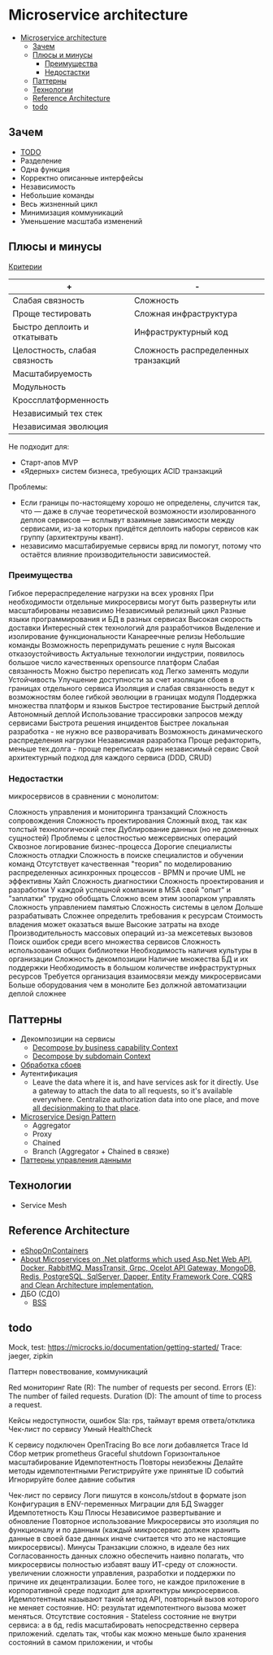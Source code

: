 # Microservice architecture

- [Microservice architecture](#microservice-architecture)
  - [Зачем](#зачем)
  - [Плюсы и минусы](#плюсы-и-минусы)
    - [Преимущества](#преимущества)
    - [Недостастки](#недостастки)
  - [Паттерны](#паттерны)
  - [Технологии](#технологии)
  - [Reference Architecture](#reference-architecture)
  - [todo](#todo)

## Зачем

- [TODO](https://photos.app.goo.gl/fx9KTNZDV8vS6GE78)
- Разделение
- Одна функция
- Корректно описанные интерфейсы
- Независимость
- Небольшие команды
- Весь жизненный цикл
- Минимизация коммуникаций
- Уменьшение масштаба изменений

## Плюсы и минусы

[Критерии](../arch.criteria.md)

| + | - |
| - | - |
| Слабая связность | Сложность |
| Проще тестировать | Сложная инфраструктура |
| Быстро деплоить и откатывать | Инфраструктурный код |
| Целостность, слабая связность | Сложность распределенных транзакций |
| Масштабируемость ||
| Модульность ||
| Кроссплатформенность ||
| Независимый тех стек ||
| Независимая эволюция ||

Не подходит для:

- Старт-апов MVP
- «Ядерных» систем бизнеса, требующих ACID транзакций

Проблемы:

- Если границы по-настоящему хорошо не определены, случится так, что — даже в случае теоретической возможности изолированного деплоя сервисов — всплывут взаимные зависимости между сервисами, из-за которых придётся деплоить наборы сервисов как группу (архитектруны квант).
- независимо масштабируемые сервисы вряд ли помогут, потому что остаётся влияние производительности зависимостей.

### Преимущества

Гибкое перераспределение нагрузки на всех уровнях
При необходимости отдельные микросервисы могут быть развернуты или масштабированы независимо
Независимый релизный цикл
Разные языки программирования и БД в разных сервисах
Высокая скорость доставки
Интересный стек технологий для разработчиков
Выделение и изолирование функциональности
Канареечные релизы
Небольшие команды
Возможность перепридумать решение с нуля
Высокая отказоустойчивость
Актуальные технологии индустрии, появилось большое число качественных opensource платформ
Слабая связанность
Можно быстро переписать код
Легко заменять модули
Устойчивость
Улучшение доступности за счет изоляции сбоев в границах отдельного сервиса
Изоляция и слабая связанность ведут к возможностям более гибкой эволюции в границах модуля
Поддержка множества платформ и языков
Быстрое тестирование
Быстрый деплой
Автономный деплой
Использование трассировки запросов между сервисами
Быстрота решения инцидентов
Быстрее локальная разработка - не нужно все разворачивать
Возможность динамического распределения нагрузки
Независимая разработка
Проще рефакторить, меньше тех.долга - проще переписать один независимый сервис
Свой архитектурный подход для каждого сервиса (DDD, CRUD)

### Недостастки

микросервисов в сравнении с монолитом:

Сложность управления и мониторинга транзакций
Сложность сопровождения
Сложность проектирования
Сложный вход, так как толстый технологический стек
Дублирование данных (но не доменных сущностей)
Проблемы с целостностью межсервисных операций
Сквозное логирование бизнес-процесса
Дорогие специалисты
Сложность отладки
Сложность в поиске специалистов и обучении команд
Отсутствует качественная "теория" по моделированию распределенных асинхронных процессов - BPMN и прочие UML не эффективны
Хайп
Сложность диагностики
Сложность проектирования и разработки
У каждой успешной компании в MSA свой "опыт" и "заплатки" трудно обобщать
Сложно всем этим зоопарком управлять
Сложность управлением памятью
Сложность системы в целом
Дольше разрабатывать
Сложнее определить требования к ресурсам
Стоимость владения может оказаться выше
Высокие затраты на входе
Производительность массовых операций из-за межсетевых вызовов
Поиск ошибок среди всего множества сервисов
Сложность использования общих библиотеки
Необходимость наличия культуры в организации
Сложность декомпозиции
Наличие множества БД и их поддержки
Необходимость в большом количестве инфраструктурных ресурсов
Требуется организация взаимосвязи между микросервисами
Больше оборудования чем в монолите
Без должной автоматизации деплой сложнее

## Паттерны

- Декомпозиции на сервисы
  - [Decompose by business capability Context](https://microservices.io/patterns/decomposition/decompose-by-business-capability.html)
  - [Decompose by subdomain Context](https://microservices.io/patterns/decomposition/decompose-by-subdomain.html)
- [Обработка сбоев](../pattern/pattern.failure.md)
- Аутентификация
  - Leave the data where it is, and have services ask for it directly. Use a gateway to attach the data to all requests, so it's available everywhere. Centralize authorization data into one place, and move [all decisionmaking to that place](https://www.osohq.com/post/microservices-authorization-patterns).
- [Microservice Design Pattern](https://apolomodov.medium.com/%D0%BE%D0%B1%D0%B7%D0%BE%D1%80-%D0%BA%D0%BD%D0%B8%D0%B3%D0%B8-microservice-patterns-and-best-practices-dce7785b9c45)
  - Aggregator
  - Proxy
  - Chained
  - Branch (Aggregator + Chained в связке)
- [Паттерны управления данными](https://mcs.mail.ru/blog/26-osnovnyh-patternov-mikroservisnoj-razrabotki)

## Технологии

- Service Mesh

## Reference Architecture

- [eShopOnContainers](https://github.com/dotnet-architecture/eShopOnContainers)
- [About
Microservices on .Net platforms which used Asp.Net Web API, Docker, RabbitMQ, MassTransit, Grpc, Ocelot API Gateway, MongoDB, Redis, PostgreSQL, SqlServer, Dapper, Entity Framework Core, CQRS and Clean Architecture implementation.](https://github.com/aspnetrun/run-aspnetcore-microservices)
- ДБО (СДО)
  - [BSS](https://plusworld.ru/lr/bss-microservice/)


## todo

Mock, test: https://microcks.io/documentation/getting-started/
Trace: jaeger, zipkin

Паттерн повествование, коммуникаций

Red мониторинг
Rate (R): The number of requests per second.
Errors (E): The number of failed requests.
Duration (D): The amount of time to process a request.

Кейсы недоступности, ошибок
Sla: rps, таймаут время ответа/отклика
Чек-лист по сервису
Умный HealthCheck

К сервису подключен OpenTracing
Во все логи добавляется Trace ld
Сбор метрик prometheus
Graceful shutdown
Горизонтальное масштабирование
Идемпотентность
Повторы неизбежны
Делайте методы идемпотентными
Регистрируйте уже принятые ID событий
Игнорируйте более давние события


Чек-лист по сервису
Логи пишутся в консоль/stdout в формате json
Конфигурация в ЕNV-переменных
Миграции для БД
Swagger
Идемпотетность
Кэш
Плюсы
Независимое развертывание и обновление
Повторное использование
Микросервисы это изоляция по функционалу и по данным (каждый микросервис должен хранить данные в своей базе данных иначе считается что это не настоящие микросервисы).
Минусы
Транзакции сложно, в идеале без них
Согласованность данных сложно обеспечить
наивно полагать, что микросервисы полностью избавят вашу ИТ-среду от сложности.
увеличении сложности управления, разработки и поддержки по причине их децентрализации.
Более того, не каждое приложение в корпоративной среде подходит для архитектуры микросервисов.
Идемпотентным называют такой метод API, повторный вызов которого не меняет состояние. НО: результат идемпотентного вызова может меняться.
Отсутствие состояния - Stateless состояние не внутри сервиса: а в бд, redis
масштабировать непосредственно сервера приложений. сделать так, чтобы как можно меньше было хранения состояний в самом приложении, и чтобы 
